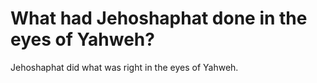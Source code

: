 # What had Jehoshaphat done in the eyes of Yahweh?

Jehoshaphat did what was right in the eyes of Yahweh.
